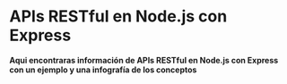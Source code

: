# APIs RESTful en Node.js con Express

**Aqui encontraras información de APIs RESTful en Node.js con Express con un ejemplo y una infografía de los conceptos**
